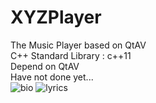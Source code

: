 # XYZPlayer
The Music Player based on QtAV</br>
C++ Standard Library : c++11</br>
Depend on QtAV</br>
Have not done yet...</br>
![bio](https://github.com/XChy/XYZPlayer/raw/master/screenshots/bio.png)
![lyrics](https://github.com/XChy/XYZPlayer/raw/master/screenshots/lyrics.png)

